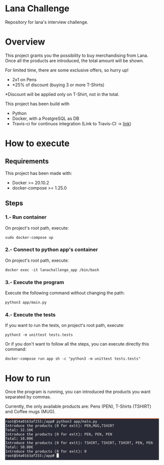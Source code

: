 # Lana Challenge
Repository for lana's interview challenge.

# Overview
This project grants you the possibility to buy merchandising from Lana.
Once all the products are introduced, the total amount will be shown.

For limited time, there are some exclusive offers, so hurry up!
- 2x1 on Pens
- *25% of discount (buying 3 or more T-Shirts)

*Discount will be applied only on T-Shirt, not in the total.

This project has been build with
- Python
- Docker, with a PostgreSQL as DB
- Travis-ci for continuos integration (Link to Travis-CI -> [link](https://www.travis-ci.com/github/josse995/lanaChallenge))

# How to execute
## Requirements
This project has been made with:
- Docker >= 20.10.2
- docker-compose >= 1.25.0

## Steps


### 1.- Run container
On project's root path, execute:

```
sudo docker-compose up 
```

### 2.- Connect to python app's container
On project's root path, execute:

```
docker exec -it lanachallenge_app /bin/bash
```

### 3.- Execute the program

Execute the following command without changing the path:

```
python3 app/main.py
```

### 4.- Execute the tests
If you want to run the tests, on project's root path, execute:

```
python3 -m unittest tests.tests
```

Or if you don't want to follow all the steps, you can execute directly this command:

```
docker-compose run app sh -c "python3 -m unittest tests.tests"
```

# How to run

Once the program is running, you can introduced the products you want separated by commas.

Currently, the only available products are: Pens (PEN), T-Shirts (TSHIRT) and Coffee mugs (MUG).

<img src="https://github.com/josse995/lanachallenge/blob/dev/resources/example.png">
